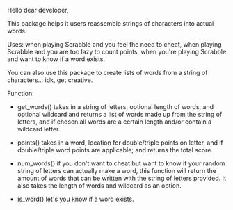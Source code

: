 Hello dear developer, 

This package <scRabble> helps it users reassemble strings of characters into actual words. 

Uses: when playing Scrabble and you feel the need to cheat, when playing Scrabble and you are too 
lazy to count points, when you're playing Scrabble and want to know if a word exists. 

You can also use this package to create lists of words from a string of characters... idk, get creative. 

Function: 

- get_words() takes in a string of letters, optional length of words, and optional wildcard and returns a list of words made up from the string of letters, and if chosen all words are a certain length and/or contain a wildcard letter. 

- points() takes in a word, location for double/triple points on letter, and if double/triple word points are applicable; and returns the total score. 

- num_words() if you don't want to cheat but want to know if your random string of letters can actually make a word, this function will return the amount of words that can be written with the string of letters provided. It also takes the length of words and wildcard as an option. 

- is_word() let's you know if a word exists. 
